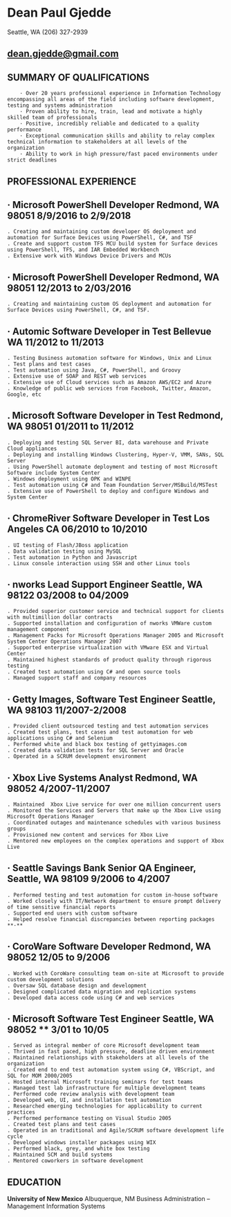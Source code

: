# **Dean Paul Gjedde**

Seattle, WA
(206) 327-2939

## [**dean.gjedde@gmail.com**](dean.gjedde@gmail.com)

## **SUMMARY OF QUALIFICATIONS**

        · Over 20 years professional experience in Information Technology encompassing all areas of the field including software development, testing and systems administration
        · Proven ability to hire, train, lead and motivate a highly skilled team of professionals
        · Positive, incredibly reliable and dedicated to a quality performance
        · Exceptional communication skills and ability to relay complex technical information to stakeholders at all levels of the organization
        · Ability to work in high pressure/fast paced environments under strict deadlines

## **PROFESSIONAL EXPERIENCE**

## **·**  **Microsoft**  **PowerShell Developer**  Redmond, WA 98051             **8/9/2016 to 2/9/2018**

    . Creating and maintaining custom developer OS deployment and automation for Surface Devices using PowerShell, C#, and TSF
    . Create and support custom TFS MCU build system for Surface devices using PowerShell, TFS, and IAR Embedded Workbench
    . Extensive work with Windows Device Drivers and MCUs

## **·**  **Microsoft**  **PowerShell Developer**  Redmond, WA 98051             **12/2013 to 2/03/2016**

    . Creating and maintaining custom OS deployment and automation for Surface Devices using PowerShell, C#, and TSF.

## **·**  **Automic**   **Software Developer in Test**  Bellevue WA              **11/2012 to 11/2013**

    . Testing Business automation software for Windows, Unix and Linux
    . Test plans and test cases
    . Test automation using Java, C#, PowerShell, and Groovy
    . Extensive use of SOAP and REST web services
    . Extensive use of Cloud services such as Amazon AWS/EC2 and Azure
    . Knowledge of public web services from Facebook, Twitter, Amazon, Google, etc

## **.** **Microsoft**  **Software Developer in Test**  Redmond, WA 98051         **01/2011 to 11/2012**

    . Deploying and testing SQL Server BI, data warehouse and Private Cloud appliances
    . Deploying and installing Windows Clustering, Hyper-V, VMM, SANs, SQL Server
    . Using PowerShell automate deployment and testing of most Microsoft Software include System Center
    . Windows deployment using OPK and WINPE
    . Test automation using C# and Team Foundation Server/MSBuild/MSTest
    . Extensive use of PowerShell to deploy and configure Windows and System Center

## **·**  **ChromeRiver**  **Software Developer in Test**  Los Angeles CA         **06/2010 to 10/2010**

    . UI testing of Flash/JBoss application
    . Data validation testing using MySQL
    . Test automation in Python and Javascript
    . Linux console interaction using SSH and other Linux tools

## **·**  **nworks**  **Lead Support Engineer**  Seattle, WA 98122                **03/2008 to 04/2009**

    . Provided superior customer service and technical support for clients with multimillion dollar contracts
    . Supported installation and configuration of nworks VMWare custom management component
    . Management Packs for Microsoft Operations Manager 2005 and Microsoft System Center Operations Manager 2007
    . Supported enterprise virtualization with VMware ESX and Virtual Center
    . Maintained highest standards of product quality through rigorous testing
    . Created test automation using C# and open source tools
    . Managed support staff and company resources

## **·**  **Getty Images,**  **Software Test Engineer**  Seattle, WA 98103        **11/2007-2/2008**

    . Provided client outsourced testing and test automation services
    . Created test plans, test cases and test automation for web applications using C# and Selenium
    . Performed white and black box testing of gettyimages.com
    . Created data validation tests for SQL Server and Oracle
    . Operated in a SCRUM development environment

## **·**  **Xbox Live**  **Systems Analyst**  Redmond, WA 98052                  **4/2007-11/2007**

    . Maintained  Xbox Live service for over one million concurrent users
    . Monitored the Services and Servers that make up the Xbox Live using Microsoft Operations Manager
    . Coordinated outages and maintenance schedules with various business groups
    . Provisioned new content and services for Xbox Live
    . Mentored new employees on the complex operations and support of Xbox Live

## **·**  **Seattle Savings Bank**  **Senior QA Engineer,**  Seattle, WA 98109    **9/2006 to 4/2007**

    . Performed testing and test automation for custom in-house software
    . Worked closely with IT/Network department to ensure prompt delivery of time sensitive financial reports
    . Supported end users with custom software
    . Helped resolve financial discrepancies between reporting packages **·**

## **·** **CoroWare**  **Software Developer**  Redmond, WA 98052                  **12/05 to 9/2006**

    . Worked with CoroWare consulting team on-site at Microsoft to provide custom development solutions
    . Oversaw SQL database design and development
    . Designed complicated data migration and replication systems
    . Developed data access code using C# and web services

## **·**  **Microsoft**  **Software Test Engineer**  **Seattle, WA 98052          ** 3/01 to 10/05**

    . Served as integral member of core Microsoft development team
    . Thrived in fast paced, high pressure, deadline driven environment
    . Maintained relationships with stakeholders at all levels of the organization
    . Created end to end test automation system using C#, VBScript, and SQL for MOM 2000/2005
    . Hosted internal Microsoft training seminars for test teams
    . Managed test lab infrastructure for multiple development teams
    . Performed code review analysis with development team
    . Developed web, UI, and installation test automation
    . Researched emerging technologies for applicability to current practices
    . Performed performance testing on Visual Studio 2005
    . Created test plans and test cases
    . Operated in an traditional and Agile/SCRUM software development life cycle
    . Developed windows installer packages using WIX
    . Performed black, grey, and white box testing
    . Maintained SCM and build systems
    . Mentored coworkers in software development

## **EDUCATION**

**University of New Mexico**  Albuquerque, NM
Business Administration – Management Information Systems